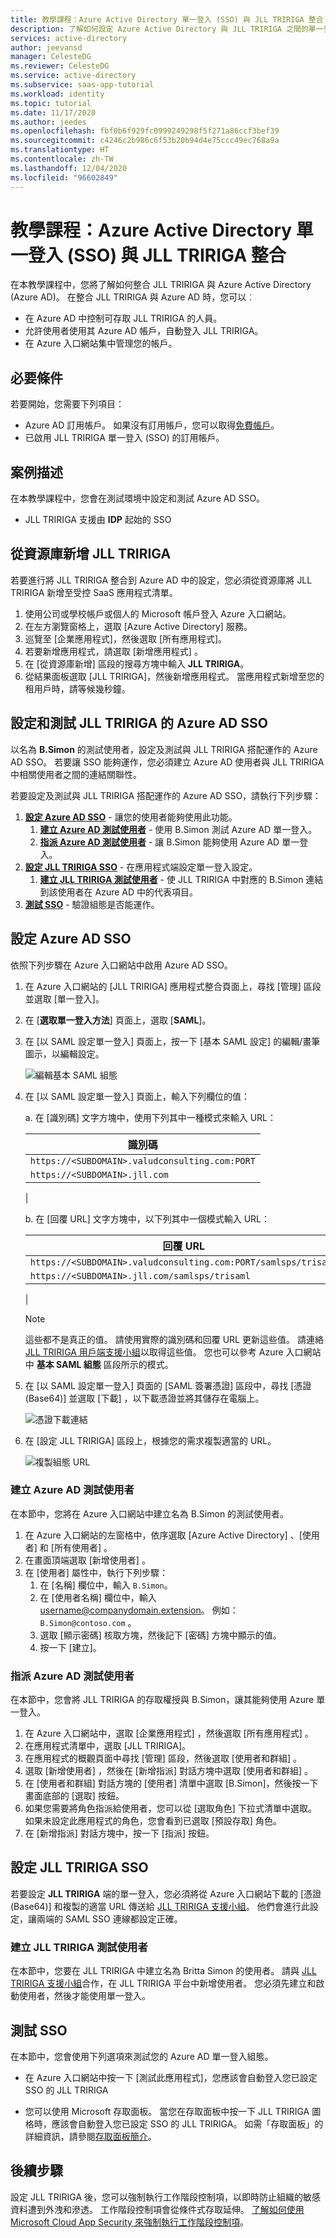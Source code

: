 ```yaml
---
title: 教學課程：Azure Active Directory 單一登入 (SSO) 與 JLL TRIRIGA 整合 | Microsoft Docs
description: 了解如何設定 Azure Active Directory 與 JLL TRIRIGA 之間的單一登入。
services: active-directory
author: jeevansd
manager: CelesteDG
ms.reviewer: CelesteDG
ms.service: active-directory
ms.subservice: saas-app-tutorial
ms.workload: identity
ms.topic: tutorial
ms.date: 11/17/2020
ms.author: jeedes
ms.openlocfilehash: fbf0b6f929fc0999249298f5f271a86ccf3bef39
ms.sourcegitcommit: c4246c2b986c6f53b20b94d4e75ccc49ec768a9a
ms.translationtype: HT
ms.contentlocale: zh-TW
ms.lasthandoff: 12/04/2020
ms.locfileid: "96602849"
---
```

# <a name="tutorial-azure-active-directory-single-sign-on-sso-integration-with-jll-tririga"></a>教學課程：Azure Active Directory 單一登入 (SSO) 與 JLL TRIRIGA 整合

在本教學課程中，您將了解如何整合 JLL TRIRIGA 與 Azure Active Directory (Azure AD)。 在整合 JLL TRIRIGA 與 Azure AD 時，您可以︰

* 在 Azure AD 中控制可存取 JLL TRIRIGA 的人員。
* 允許使用者使用其 Azure AD 帳戶，自動登入 JLL TRIRIGA。
* 在 Azure 入口網站集中管理您的帳戶。

## <a name="prerequisites"></a>必要條件

若要開始，您需要下列項目：

* Azure AD 訂用帳戶。 如果沒有訂用帳戶，您可以取得[免費帳戶](https://azure.microsoft.com/free/)。
* 已啟用 JLL TRIRIGA 單一登入 (SSO) 的訂用帳戶。

## <a name="scenario-description"></a>案例描述

在本教學課程中，您會在測試環境中設定和測試 Azure AD SSO。

* JLL TRIRIGA 支援由 **IDP** 起始的 SSO

## <a name="adding-jll-tririga-from-the-gallery"></a>從資源庫新增 JLL TRIRIGA

若要進行將 JLL TRIRIGA 整合到 Azure AD 中的設定，您必須從資源庫將 JLL TRIRIGA 新增至受控 SaaS 應用程式清單。

1. 使用公司或學校帳戶或個人的 Microsoft 帳戶登入 Azure 入口網站。
1. 在左方瀏覽窗格上，選取 [Azure Active Directory] 服務。
1. 巡覽至 [企業應用程式]，然後選取 [所有應用程式]。
1. 若要新增應用程式，請選取 [新增應用程式]  。
1. 在 [從資源庫新增] 區段的搜尋方塊中輸入 **JLL TRIRIGA**。
1. 從結果面板選取 [JLL TRIRIGA]，然後新增應用程式。 當應用程式新增至您的租用戶時，請等候幾秒鐘。


## <a name="configure-and-test-azure-ad-sso-for-jll-tririga"></a>設定和測試 JLL TRIRIGA 的 Azure AD SSO

以名為 **B.Simon** 的測試使用者，設定及測試與 JLL TRIRIGA 搭配運作的 Azure AD SSO。 若要讓 SSO 能夠運作，您必須建立 Azure AD 使用者與 JLL TRIRIGA 中相關使用者之間的連結關聯性。

若要設定及測試與 JLL TRIRIGA 搭配運作的 Azure AD SSO，請執行下列步驟：

1. **[設定 Azure AD SSO](#configure-azure-ad-sso)** - 讓您的使用者能夠使用此功能。
    1. **[建立 Azure AD 測試使用者](#create-an-azure-ad-test-user)** - 使用 B.Simon 測試 Azure AD 單一登入。
    1. **[指派 Azure AD 測試使用者](#assign-the-azure-ad-test-user)** - 讓 B.Simon 能夠使用 Azure AD 單一登入。
1. **[設定 JLL TRIRIGA SSO](#configure-jll-tririga-sso)** - 在應用程式端設定單一登入設定。
    1. **[建立 JLL TRIRIGA 測試使用者](#create-jll-tririga-test-user)** - 使 JLL TRIRIGA 中對應的 B.Simon 連結到該使用者在 Azure AD 中的代表項目。
1. **[測試 SSO](#test-sso)** - 驗證組態是否能運作。

## <a name="configure-azure-ad-sso"></a>設定 Azure AD SSO

依照下列步驟在 Azure 入口網站中啟用 Azure AD SSO。

1. 在 Azure 入口網站的 [JLL TRIRIGA] 應用程式整合頁面上，尋找 [管理] 區段並選取 [單一登入]。
1. 在 [**選取單一登入方法**] 頁面上，選取 [**SAML**]。
1. 在 [以 SAML 設定單一登入]  頁面上，按一下 [基本 SAML 設定]  的編輯/畫筆圖示，以編輯設定。

   ![編輯基本 SAML 組態](common/edit-urls.png)

1. 在 [以 SAML 設定單一登入]  頁面上，輸入下列欄位的值：

    a. 在 [識別碼] 文字方塊中，使用下列其中一種模式來輸入 URL：
   
    | 識別碼 |
    |-----------|
    | `https://<SUBDOMAIN>.valudconsulting.com:PORT` |
    | `https://<SUBDOMAIN>.jll.com` |
    |

    b. 在 [回覆 URL] 文字方塊中，以下列其中一個模式輸入 URL：

    | 回覆 URL |
    |-----------|
    | `https://<SUBDOMAIN>.valudconsulting.com:PORT/samlsps/trisaml` |
    | `https://<SUBDOMAIN>.jll.com/samlsps/trisaml` |
    |

    > [!NOTE]
    > 這些都不是真正的值。 請使用實際的識別碼和回覆 URL 更新這些值。 請連絡 [JLL TRIRIGA 用戶端支援小組](https://www.us.jll.com/contact-us)以取得這些值。 您也可以參考 Azure 入口網站中 **基本 SAML 組態** 區段所示的模式。

1. 在 [以 SAML 設定單一登入]  頁面的 [SAML 簽署憑證]  區段中，尋找 [憑證 (Base64)]  並選取 [下載]  ，以下載憑證並將其儲存在電腦上。

    ![憑證下載連結](common/certificatebase64.png)

1. 在 [設定 JLL TRIRIGA] 區段上，根據您的需求複製適當的 URL。

    ![複製組態 URL](common/copy-configuration-urls.png)
### <a name="create-an-azure-ad-test-user"></a>建立 Azure AD 測試使用者

在本節中，您將在 Azure 入口網站中建立名為 B.Simon 的測試使用者。

1. 在 Azure 入口網站的左窗格中，依序選取 [Azure Active Directory]  、[使用者]  和 [所有使用者]  。
1. 在畫面頂端選取 [新增使用者]  。
1. 在 [使用者]  屬性中，執行下列步驟：
   1. 在 [名稱]  欄位中，輸入 `B.Simon`。  
   1. 在 [使用者名稱]  欄位中，輸入 username@companydomain.extension。 例如： `B.Simon@contoso.com` 。
   1. 選取 [顯示密碼]  核取方塊，然後記下 [密碼]  方塊中顯示的值。
   1. 按一下 [建立]。

### <a name="assign-the-azure-ad-test-user"></a>指派 Azure AD 測試使用者

在本節中，您會將 JLL TRIRIGA 的存取權授與 B.Simon，讓其能夠使用 Azure 單一登入。

1. 在 Azure 入口網站中，選取 [企業應用程式]  ，然後選取 [所有應用程式]  。
1. 在應用程式清單中，選取 [JLL TRIRIGA]。
1. 在應用程式的概觀頁面中尋找 [管理]  區段，然後選取 [使用者和群組]  。
1. 選取 [新增使用者]  ，然後在 [新增指派]  對話方塊中選取 [使用者和群組]  。
1. 在 [使用者和群組] 對話方塊的 [使用者] 清單中選取 [B.Simon]，然後按一下畫面底部的 [選取] 按鈕。
1. 如果您需要將角色指派給使用者，您可以從 [選取角色] 下拉式清單中選取。 如果未設定此應用程式的角色，您會看到已選取 [預設存取] 角色。
1. 在 [新增指派]  對話方塊中，按一下 [指派]  按鈕。

## <a name="configure-jll-tririga-sso"></a>設定 JLL TRIRIGA SSO

若要設定 **JLL TRIRIGA** 端的單一登入，您必須將從 Azure 入口網站下載的 [憑證 (Base64)] 和複製的適當 URL 傳送給 [JLL TRIRIGA 支援小組](https://www.us.jll.com/contact-us)。 他們會進行此設定，讓兩端的 SAML SSO 連線都設定正確。

### <a name="create-jll-tririga-test-user"></a>建立 JLL TRIRIGA 測試使用者

在本節中，您要在 JLL TRIRIGA 中建立名為 Britta Simon 的使用者。 請與 [JLL TRIRIGA 支援小組](https://www.us.jll.com/contact-us)合作，在 JLL TRIRIGA 平台中新增使用者。 您必須先建立和啟動使用者，然後才能使用單一登入。

## <a name="test-sso"></a>測試 SSO 

在本節中，您會使用下列選項來測試您的 Azure AD 單一登入組態。

* 在 Azure 入口網站中按一下 [測試此應用程式]，您應該會自動登入您已設定 SSO 的 JLL TRIRIGA

* 您可以使用 Microsoft 存取面板。 當您在存取面板中按一下 JLL TRIRIGA 圖格時，應該會自動登入您已設定 SSO 的 JLL TRIRIGA。 如需「存取面板」的詳細資訊，請參閱[存取面板簡介](https://docs.microsoft.com/azure/active-directory/active-directory-saas-access-panel-introduction)。


## <a name="next-steps"></a>後續步驟

設定 JLL TRIRIGA 後，您可以強制執行工作階段控制項，以即時防止組織的敏感資料遭到外洩和滲透。 工作階段控制項會從條件式存取延伸。 [了解如何使用 Microsoft Cloud App Security 來強制執行工作階段控制項](https://docs.microsoft.com/cloud-app-security/proxy-deployment-any-app)。


